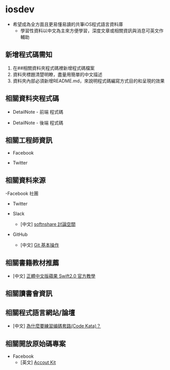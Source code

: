 # iosdev

- 希望成為全方面且更易懂易讀的共筆iOS程式語言資料庫 
  - 學習性資料以中文為主來方便學習，深度文章或相關資訊與消息可英文作輔助
 
## 新增程式碼需知

1.  在##相關資料夾程式碼裡新增程式碼檔案
2.  資料夾標題清楚明瞭，盡量用簡單的中文描述
3.  資料夾內部必須新增README.md，來說明程式碼編寫方式目的和呈現的效果

## 相關資料夾程式碼

- DetailNote - 前端 程式碼
  


- DetailNote - 後端 程式碼

## 相關工程師資訊

- Facebook

- Twitter

## 相關資料來源

-Facebook 社團

- Twitter 

- Slack

  - [中文]  [softnshare 討論空間](https://softnshare.slack.com/messages/forum-iosdev/)
  
- GitHub
  
  - [中文]  [Git 基本操作](https://github.com/softnshare/devtools/tree/master/git)

## 相關書籍教材推薦

  - [中文]  [正體中文版蘋果 Swift2.0 官方教學](https://tommy60703.gitbooks.io/swift-language-traditional-chinese/content/)

## 相關讀書會資訊


## 相關程式語言網站/論壇
  
  - [中文] [為什麼要練習编碼套路(Code Kata)？](http://codingpy.com/article/why-do-code-katas/)
 
## 相關開放原始碼專案

 - Facebook 
    - [英文]  [Accout Kit](https://developers.facebook.com/docs/accountkit)





